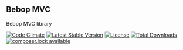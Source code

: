 Bebop MVC
---

Bebop MVC library

[![Code Climate](https://codeclimate.com/github/ponticlaro/bebop-mvc/badges/gpa.svg)](https://codeclimate.com/github/ponticlaro/bebop)
[![Latest Stable Version](https://poser.pugx.org/ponticlaro/bebop-mvc/v/stable.png)](https://packagist.org/packages/ponticlaro/bebop)
[![License](https://poser.pugx.org/ponticlaro/bebop-mvc/license.png)](https://packagist.org/packages/ponticlaro/bebop)
[![Total Downloads](https://poser.pugx.org/ponticlaro/bebop-mvc/downloads.png)](https://packagist.org/packages/ponticlaro/bebop)
[![composer.lock available](https://poser.pugx.org/ponticlaro/bebop-mvc/composerlock)](https://packagist.org/packages/ponticlaro/bebop-mvc)